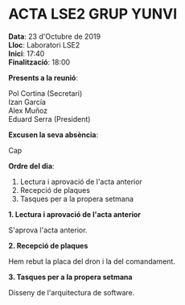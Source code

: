 # ACTA LSE2 GRUP YUNVI


**Data**: 23 d'Octubre de 2019  
**Lloc**: Laboratori LSE2  
**Inici**: 17:40    
**Finalització**: 18:00  


**Presents a la reunió**:   


Pol Cortina (Secretari)  
Izan García  
Alex Muñoz      
Eduard Serra (President)   

**Excusen la seva absència**:


Cap


**Ordre del dia**:


1. Lectura i aprovació de l'acta anterior   
2. Recepció de plaques   
3. Tasques per a la propera setmana  


**1. Lectura i aprovació de l'acta anterior**


S'aprova l'acta anterior.  


**2. Recepció de plaques**

Hem rebut la placa del dron i la del comandament.   


**3. Tasques per a la propera setmana**


Disseny de l'arquitectura de software.  
